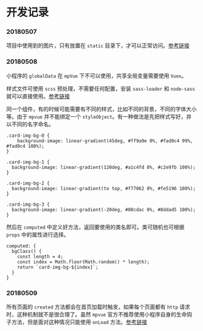 # 开发记录

### 20180507

项目中使用到的图片，只有放置在 `static` 目录下，才可以正常访问。[参考链接](https://github.com/Meituan-Dianping/mpvue/issues/94)

### 20180508

小程序的 `globalData` 在 `mpVue` 下不可以使用，共享全局变量需要使用 `Vuex`。

样式文件可使用 `scss` 预处理，不需要任何配置，安装 `sass-loader` 和 `node-sass` 就可以直接使用。[参考链接](https://github.com/Meituan-Dianping/mpvue/issues/232)

同一个组件，有的时候可能需要有不同的样式，比如不同的背景，不同的字体大小等。由于 `mpvue` 并不能绑定一个 `styleObject`。有一种做法是先把样式写好，并以不同的名字命名。

    .card-img-bg-0 {
        background-image: linear-gradient(45deg, #ff9a9e 0%, #fad0c4 99%, #fad0c4 100%);
    }

    .card-img-bg-1 {
      background-image: linear-gradient(120deg, #a1c4fd 0%, #c2e9fb 100%);
    }

    .card-img-bg-2 {
      background-image: linear-gradient(to top, #f77062 0%, #fe5196 100%);
    }

    .card-img-bg-3 {
      background-image: linear-gradient(-20deg, #00cdac 0%, #8ddad5 100%);
    }

然后在 `computed` 中定义好方法，返回要使用的类名即可。类可随机也可根据 `props` 中的属性进行选择。

    computed: {
      bgClass() {
        const length = 4;
        const index = Math.floor(Math.random() * length);
        return `card-img-bg-${index}`;
      }
    }

### 20180509

所有页面的 `created` 方法都会在首页加载时触发，如果每个页面都有 `http` 请求时，这种机制就不是很合理了。虽然 `mpvue` 官方不推荐使用小程序自身的生命钩子方法，但是面对这种情况只能使用 `onLoad` 方法。[参考链接](https://github.com/Meituan-Dianping/mpvue/issues/405)
